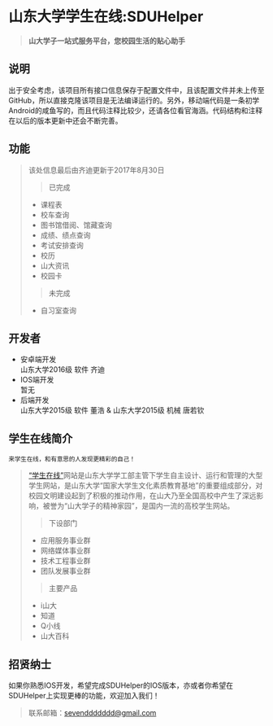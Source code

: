 # 山东大学学生在线:SDUHelper

> **山大学子一站式服务平台，您校园生活的贴心助手**

## 说明

出于安全考虑，该项目所有接口信息保存于配置文件中，且该配置文件并未上传至GitHub，所以直接克隆该项目是无法编译运行的。另外，移动端代码是一条初学Android的咸鱼写的，而且代码注释比较少，还请各位看官海涵。代码结构和注释在以后的版本更新中还会不断完善。

## 功能

> 该处信息最后由齐迪更新于2017年8月30日
> > 已完成
> 
> * 课程表
> * 校车查询
> * 图书馆借阅、馆藏查询
> * 成绩、绩点查询  
> * 考试安排查询
> * 校历
> * 山大资讯
> * 校园卡
>
> > 未完成
> * 自习室查询


## 开发者

* 安卓端开发  
    山东大学2016级 软件 齐迪
* IOS端开发  
    暂无
* 后端开发  
    山东大学2015级 软件 董浩 & 山东大学2015级 机械 唐若钦


## 学生在线简介

    来学生在线，和有意思的人发现更精彩的自己！

> [“学生在线”](https://online.sdu.edu.cn/)网站是山东大学学工部主管下学生自主设计、运行和管理的大型学生网站，是山东大学“国家大学生文化素质教育基地”的重要组成部分，对校园文明建设起到了积极的推动作用，在山大乃至全国高校中产生了深远影响，被誉为“山大学子的精神家园”，是国内一流的高校学生网站。
>
> > 下设部门
> * 应用服务事业群
> * 网络媒体事业群
> * 技术工程事业群
> * 团队发展事业群
>
> > 主要产品
> * i山大
> * 知道
> * Q小线
> * 山大百科 
 
## 招贤纳士
如果你熟悉IOS开发，希望完成SDUHelper的IOS版本，亦或者你希望在SDUHelper上实现更棒的功能，欢迎加入我们！
> 联系邮箱：[sevenddddddd@gmail.com](mailto:sevenddddddd@gmail.com)  




